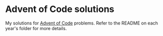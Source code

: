 # Advent of Code solutions

My solutions for [Advent of Code][advent-of-code] problems. Refer to the README
on each year's folder for more details.

[advent-of-code]: https://adventofcode.com/
